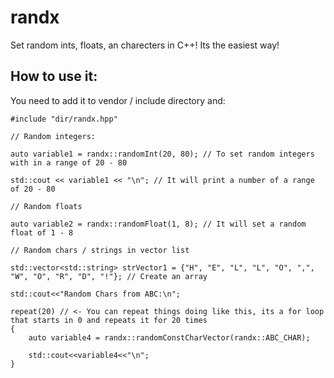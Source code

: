 # randx
Set random ints, floats, an charecters in C++! Its the easiest way!

## How to use it:

You need to add it to vendor / include directory and:

```
#include "dir/randx.hpp"

// Random integers:

auto variable1 = randx::randomInt(20, 80); // To set random integers with in a range of 20 - 80

std::cout << variable1 << "\n"; // It will print a number of a range of 20 - 80

// Random floats

auto variable2 = randx::randomFloat(1, 8); // It will set a random float of 1 - 8

// Random chars / strings in vector list

std::vector<std::string> strVector1 = {"H", "E", "L", "L", "O", ",", "W", "O", "R", "D", "!"}; // Create an array

std::cout<<"Random Chars from ABC:\n";

repeat(20) // <- You can repeat things doing like this, its a for loop that starts in 0 and repeats it for 20 times
{
    auto variable4 = randx::randomConstCharVector(randx::ABC_CHAR);

    std::cout<<variable4<<"\n";
}

```
